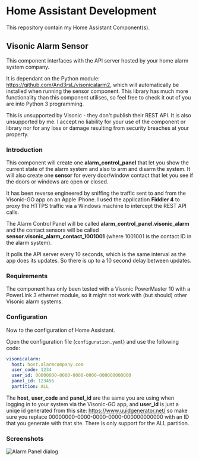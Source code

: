 # Home Assistant Development
This repository contain my Home Assistant Component(s).

## Visonic Alarm Sensor
This component interfaces with the API server hosted by your home alarm system company.

It is dependant on the Python module: https://github.com/And3rsL/visonicalarm2, which will automatically be installed when running the sensor component. This library has much more functionality than this component utilises, so feel free to check it out of you are into Python 3 programming.

This is unsupported by Visonic - they don't publish their REST API. It is also unsupported by me. I accept no liability for your use of the component or library nor for any loss or damage resulting from security breaches at your property.

### Introduction
This component will create one **alarm_control_panel** that let you show the current state of the alarm system and also to arm and disarm the system. It will also create one **sensor** for every door/window contact that let you see if the doors or windows are open or closed.

It has been reverse engineered by sniffing the traffic sent to and from the Visonic-GO app on an Apple iPhone. I used the application **Fiddler 4** to proxy the HTTPS traffic via a Windows machine to intercept the REST API calls.

The Alarm Control Panel will be called **alarm_control_panel.visonic_alarm** and the contact sensors will be called **sensor.visonic_alarm_contact_1001001** (where 1001001 is the contact ID in the alarm system).

It polls the API server every 10 seconds, which is the same interval as the app does its updates. So there is up to a 10 second delay between updates.

### Requirements
The component has only been tested with a Visonic PowerMaster 10 with a PowerLink 3 ethernet module, so it might not work with (but should) other Visonic alarm systems.

### Configuration
Now to the configuration of Home Assistant.

Open the configuration file (`configuration.yaml`) and use the following code:
```yaml
visonicalarm:
  host: host.alarmcompany.com
  user_code: 1234
  user_id: 00000000-0000-0000-0000-000000000000
  panel_id: 123456
  partition: ALL
```

The **host**, **user_code** and **panel_id** are the same you are using when logging in to your system via the Visonic-GO app,
and **user_id** is just a uniqe id generated from this site: https://www.uuidgenerator.net/ so make sure you replace 00000000-0000-0000-0000-000000000000 with an ID that you generate with that site. There is only support for the ALL partition.

### Screenshots ###
![Alarm Panel dialog](https://github.com/MikaelSchultz/homeassistant/blob/master/images/HomeAssistantArmDialog2.png)

